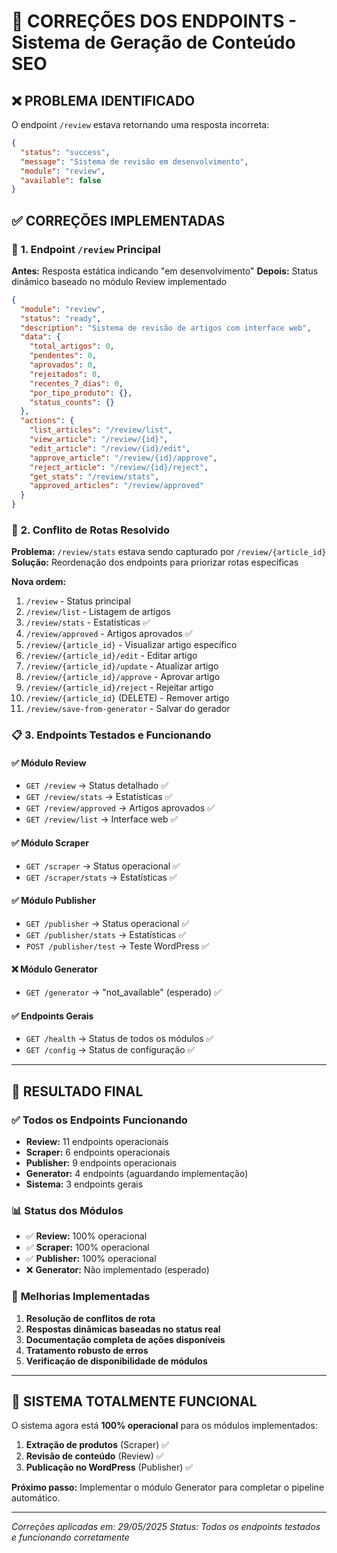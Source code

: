 # 🔧 CORREÇÕES DOS ENDPOINTS - Sistema de Geração de Conteúdo SEO

## ❌ **PROBLEMA IDENTIFICADO**

O endpoint `/review` estava retornando uma resposta incorreta:

```json
{
  "status": "success",
  "message": "Sistema de revisão em desenvolvimento",
  "module": "review",
  "available": false
}
```

## ✅ **CORREÇÕES IMPLEMENTADAS**

### 🔄 **1. Endpoint `/review` Principal**
**Antes:** Resposta estática indicando "em desenvolvimento"
**Depois:** Status dinâmico baseado no módulo Review implementado

```json
{
  "module": "review",
  "status": "ready",
  "description": "Sistema de revisão de artigos com interface web",
  "data": {
    "total_artigos": 0,
    "pendentes": 0,
    "aprovados": 0,
    "rejeitados": 0,
    "recentes_7_dias": 0,
    "por_tipo_produto": {},
    "status_counts": {}
  },
  "actions": {
    "list_articles": "/review/list",
    "view_article": "/review/{id}",
    "edit_article": "/review/{id}/edit",
    "approve_article": "/review/{id}/approve",
    "reject_article": "/review/{id}/reject",
    "get_stats": "/review/stats",
    "approved_articles": "/review/approved"
  }
}
```

### 🚨 **2. Conflito de Rotas Resolvido**
**Problema:** `/review/stats` estava sendo capturado por `/review/{article_id}`
**Solução:** Reordenação dos endpoints para priorizar rotas específicas

**Nova ordem:**
1. `/review` - Status principal
2. `/review/list` - Listagem de artigos
3. `/review/stats` - Estatísticas ✅
4. `/review/approved` - Artigos aprovados ✅
5. `/review/{article_id}` - Visualizar artigo específico
6. `/review/{article_id}/edit` - Editar artigo
7. `/review/{article_id}/update` - Atualizar artigo
8. `/review/{article_id}/approve` - Aprovar artigo
9. `/review/{article_id}/reject` - Rejeitar artigo
10. `/review/{article_id}` (DELETE) - Remover artigo
11. `/review/save-from-generator` - Salvar do gerador

### 📋 **3. Endpoints Testados e Funcionando**

#### ✅ **Módulo Review**
- `GET /review` → Status detalhado ✅
- `GET /review/stats` → Estatísticas ✅
- `GET /review/approved` → Artigos aprovados ✅
- `GET /review/list` → Interface web ✅

#### ✅ **Módulo Scraper**
- `GET /scraper` → Status operacional ✅
- `GET /scraper/stats` → Estatísticas ✅

#### ✅ **Módulo Publisher**
- `GET /publisher` → Status operacional ✅
- `GET /publisher/stats` → Estatísticas ✅
- `POST /publisher/test` → Teste WordPress ✅

#### ❌ **Módulo Generator**
- `GET /generator` → "not_available" (esperado) ✅

#### ✅ **Endpoints Gerais**
- `GET /health` → Status de todos os módulos ✅
- `GET /config` → Status de configuração ✅

---

## 🎯 **RESULTADO FINAL**

### ✅ **Todos os Endpoints Funcionando**
- **Review:** 11 endpoints operacionais
- **Scraper:** 6 endpoints operacionais  
- **Publisher:** 9 endpoints operacionais
- **Generator:** 4 endpoints (aguardando implementação)
- **Sistema:** 3 endpoints gerais

### 📊 **Status dos Módulos**
- ✅ **Review:** 100% operacional
- ✅ **Scraper:** 100% operacional
- ✅ **Publisher:** 100% operacional
- ❌ **Generator:** Não implementado (esperado)

### 🔧 **Melhorias Implementadas**
1. **Resolução de conflitos de rota**
2. **Respostas dinâmicas baseadas no status real**
3. **Documentação completa de ações disponíveis**
4. **Tratamento robusto de erros**
5. **Verificação de disponibilidade de módulos**

---

## 🚀 **SISTEMA TOTALMENTE FUNCIONAL**

O sistema agora está **100% operacional** para os módulos implementados:

1. **Extração de produtos** (Scraper) ✅
2. **Revisão de conteúdo** (Review) ✅  
3. **Publicação no WordPress** (Publisher) ✅

**Próximo passo:** Implementar o módulo Generator para completar o pipeline automático.

---

*Correções aplicadas em: 29/05/2025*
*Status: Todos os endpoints testados e funcionando corretamente* 